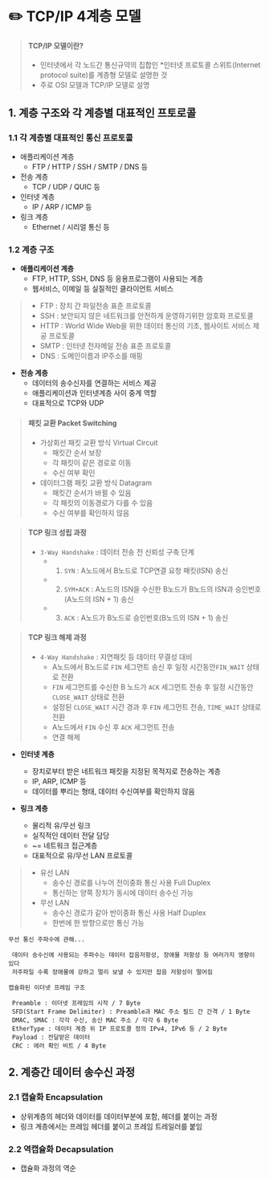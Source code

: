 # ✏️ TCP/IP 4계층 모델

> #### TCP/IP 모델이란?
> - 인터넷에서 각 노드간 통신규약의 집합인 *인터넷 프로토콜 스위트(Internet protocol suite)를 계층형 모델로 설명한 것
> - 주로 OSI 모델과 TCP/IP 모델로 설명

## 1. 계층 구조와 각 계층별 대표적인 프토로콜

### 1.1 각 계층별 대표적인 통신 프로토콜

-	애플리케이션 계층
	-	FTP / HTTP / SSH / SMTP / DNS 등
-	전송 계층
	-	TCP / UDP / QUIC 등
-	인터넷 계층
	-	IP / ARP / ICMP 등
-	링크 계층
	-	Ethernet / 시리얼 통신 등

### 1.2 계층 구조

-	**애플리케이션 계층**
	-	FTP, HTTP, SSH, DNS 등 응용프로그램이 사용되는 계층
	-	웹서비스, 이메일 등 실질적인 클라이언트 서비스

> - FTP : 장치 간 파일전송 표준 프로토콜
> - SSH : 보안되지 않은 네트워크를 안전하게 운영하기위한 암호화 프로토콜
> - HTTP : World Wide Web을 위한 데이터 통신의 기초, 웹사이트 서비스 제공 프로토콜
> - SMTP : 인터넷 전자메일 전송 표준 프로토콜
> - DNS : 도메인이름과 IP주소를 매핑

-	**전송 계층**
	-	데이터의 송수신자를 연결하는 서비스 제공
	-	애플리케이션과 인터넷계층 사이 중계 역할
	-	대표적으로 TCP와 UDP
> #### 패킷 교환 Packet Switching
> - 가상회선 패킷 교환 방식 Virtual Circuit
>   - 패킷간 순서 보장
>   - 각 패킷이 같은 경로로 이동
>   - 수신 여부 확인
> - 데이터그램 패킷 교환 방식 Datagram
>   - 패킷간 순서가 바뀔 수 있음
>   - 각 패킷의 이동경로가 다를 수 있음
>   - 수신 여부를 확인하지 않음

> #### TCP 링크 성립 과정
> - `3-Way Handshake` : 데이터 전송 전 신뢰성 구축 단계
>   - 1. `SYN` : A노드에서 B노드로 TCP연결 요청 패킷(ISN) 송신
>   - 2. `SYM+ACK` : A노드의 ISN을 수신한 B노드가 B노드의 ISN과 승인번호(A노드의 ISN + 1) 송신
>   - 3. `ACK` : A노드가 B노드로 승인번호(B노드의 ISN + 1) 송신

> #### TCP 링크 해제 과정
> - `4-Way Handshake` : 지연패킷 등 데이터 무결성 대비
>   - A노드에서 B노드로 `FIN` 세그먼트 송신 후 일정 시간동안`FIN_WAIT` 상태로 전환
>   - `FIN` 세그먼트를 수신한 B 노드가 `ACK` 세그먼트 전송 후 일정 시간동안 `CLOSE_WAIT` 상태로 전환
>   - 설정된 `CLOSE_WAIT` 시간 경과 후 `FIN` 세그먼트 전송, `TIME_WAIT` 상태로 전환
>   - A노드에서 `FIN` 수신 후 `ACK` 세그먼트 전송
>   - 연결 해제

-	**인터넷 계층**
	-	장치로부터 받은 네트워크 패킷을 지정된 목적지로 전송하는 계층
	-	IP, ARP, ICMP 등
	-	데이터를 뿌리는 형태, 데이터 수신여부를 확인하지 않음

-	**링크 계층**
	-	물리적 유/무선 링크
	-	실직적인 데이터 전달 담당
	-	~= 네트워크 접근계층
	-	대표적으로 유/무선 LAN 프로토콜
> - 유선 LAN 
>   - 송수신 경로를 나누어 전이중화 통신 사용 Full Duplex
>   - 통신하는 양쪽 장치가 동시에 데이터 송수신 가능
> - 무선 LAN
>   - 송수신 경로가 같아 반이중화 통신 사용 Half Duplex
>   - 한번에 한 방향으로만 통신 가능
```
무선 통신 주파수에 관해...

 데이터 송수신에 사용되는 주파수는 데이터 잡음저항성, 장애물 저항성 등 여러가지 영향이 있다
 저주파일 수록 장애물에 강하고 멀리 보낼 수 있지만 잡음 저항성이 떨어짐
```

```
캡슐화된 이더넷 프레임 구조 

 Preamble : 이더넷 프레임의 시작 / 7 Byte
 SFD(Start Frame Delimiter) : Preamble과 MAC 주소 필드 간 간격 / 1 Byte
 DMAC, SMAC : 각각 수신, 송신 MAC 주소 / 각각 6 Byte
 EtherType : 데이터 계층 위 IP 프로토콜 정의 IPv4, IPv6 등 / 2 Byte
 Payload : 전달받은 데이터
 CRC : 에러 확인 비트 / 4 Byte
```

## 2. 계층간 데이터 송수신 과정

### 2.1 캡슐화 Encapsulation
-	상위계층의 헤더와 데이터를 데이터부분에 포함, 헤더를 붙이는 과정
-	링크 계층에서는 프레임 헤더를 붙이고 프레임 트레일러를 붙임
### 2.2 역캡슐화 Decapsulation
-	캡슐화 과정의 역순

```
```